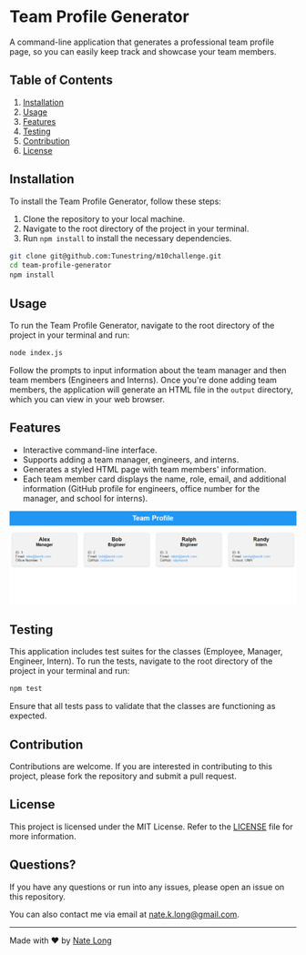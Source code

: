 # Team Profile Generator

A command-line application that generates a professional team profile page, so you can easily keep track and showcase your team members.  

## Table of Contents

1. [Installation](#installation)
2. [Usage](#usage)
3. [Features](#features)
4. [Testing](#testing)
5. [Contribution](#contribution)
6. [License](#license)

## Installation

To install the Team Profile Generator, follow these steps:

1. Clone the repository to your local machine.
2. Navigate to the root directory of the project in your terminal.
3. Run `npm install` to install the necessary dependencies.

```sh
git clone git@github.com:Tunestring/m10challenge.git
cd team-profile-generator
npm install
```

## Usage

To run the Team Profile Generator, navigate to the root directory of the project in your terminal and run:

```sh
node index.js
```

Follow the prompts to input information about the team manager and then team members (Engineers and Interns). Once you're done adding team members, the application will generate an HTML file in the `output` directory, which you can view in your web browser.

## Features

- Interactive command-line interface.
- Supports adding a team manager, engineers, and interns.
- Generates a styled HTML page with team members' information.
- Each team member card displays the name, role, email, and additional information (GitHub profile for engineers, office number for the manager, and school for interns).


![Team Profile Generator](./assets/projectpic.png)  



## Testing

This application includes test suites for the classes (Employee, Manager, Engineer, Intern). To run the tests, navigate to the root directory of the project in your terminal and run:

```sh
npm test
```

Ensure that all tests pass to validate that the classes are functioning as expected.

## Contribution

Contributions are welcome. If you are interested in contributing to this project, please fork the repository and submit a pull request.

## License

This project is licensed under the MIT License. Refer to the [LICENSE](./LICENSE) file for more information.

## Questions?

If you have any questions or run into any issues, please open an issue on this repository.

You can also contact me via email at nate.k.long@gmail.com.

---

Made with ❤️ by [Nate Long](https://github.com/tunestring)